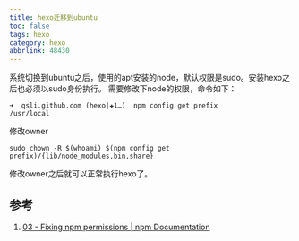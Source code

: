 ```yaml
---
title: hexo迁移到ubuntu
toc: false
tags: hexo
category: hexo
abbrlink: 48430
---
```


系统切换到ubuntu之后，使用的apt安装的node，默认权限是sudo。安装hexo之后也必须以sudo身份执行。
需要修改下node的权限，命令如下：

```
➜  qsli.github.com (hexo|✚1…)  npm config get prefix
/usr/local
```
修改owner

```
sudo chown -R $(whoami) $(npm config get prefix)/{lib/node_modules,bin,share}
```

修改owner之后就可以正常执行hexo了。

## 参考

1. [03 - Fixing npm permissions | npm Documentation](https://docs.npmjs.com/getting-started/fixing-npm-permissions)
